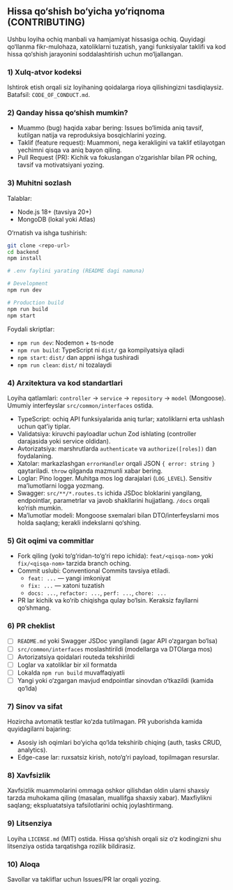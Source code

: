 ## Hissa qo‘shish bo‘yicha yo‘riqnoma (CONTRIBUTING)

Ushbu loyiha ochiq manbali va hamjamiyat hissasiga ochiq. Quyidagi qo‘llanma fikr-mulohaza, xatoliklarni tuzatish, yangi funksiyalar taklifi va kod hissa qo‘shish jarayonini soddalashtirish uchun mo‘ljallangan.

### 1) Xulq-atvor kodeksi

Ishtirok etish orqali siz loyihaning qoidalarga rioya qilishingizni tasdiqlaysiz. Batafsil: `CODE_OF_CONDUCT.md`.

### 2) Qanday hissa qo‘shish mumkin?

- Muammo (bug) haqida xabar bering: Issues bo‘limida aniq tavsif, kutilgan natija va reproduksiya bosqichlarini yozing.
- Taklif (feature request): Muammoni, nega kerakligini va taklif etilayotgan yechimni qisqa va aniq bayon qiling.
- Pull Request (PR): Kichik va fokuslangan o‘zgarishlar bilan PR oching, tavsif va motivatsiyani yozing.

### 3) Muhitni sozlash

Talablar:

- Node.js 18+ (tavsiya 20+)
- MongoDB (lokal yoki Atlas)

O‘rnatish va ishga tushirish:

```bash
git clone <repo-url>
cd backend
npm install

# .env faylini yarating (README dagi namuna)

# Development
npm run dev

# Production build
npm run build
npm start
```

Foydali skriptlar:

- `npm run dev`: Nodemon + ts-node
- `npm run build`: TypeScript ni `dist/` ga kompilyatsiya qiladi
- `npm start`: `dist/` dan appni ishga tushiradi
- `npm run clean`: `dist/` ni tozalaydi

### 4) Arxitektura va kod standartlari

Loyiha qatlamlari: `controller` → `service` → `repository` → `model` (Mongoose). Umumiy interfeyslar `src/common/interfaces` ostida.

- TypeScript: ochiq API funksiyalarida aniq turlar; xatoliklarni erta ushlash uchun qat’iy tiplar.
- Validatsiya: kiruvchi payloadlar uchun Zod ishlating (controller darajasida yoki service oldidan).
- Avtorizatsiya: marshrutlarda `authenticate` va `authorize([roles])` dan foydalaning.
- Xatolar: markazlashgan `errorHandler` orqali JSON `{ error: string }` qaytariladi. `throw` qilganda mazmunli xabar bering.
- Loglar: Pino logger. Muhitga mos log darajalari (`LOG_LEVEL`). Sensitiv ma’lumotlarni logga yozmang.
- Swagger: `src/**/*.routes.ts` ichida JSDoc bloklarini yangilang, endpointlar, parametrlar va javob shakllarini hujjatlang. `/docs` orqali ko‘rish mumkin.
- Ma’lumotlar modeli: Mongoose sxemalari bilan DTO/interfeyslarni mos holda saqlang; kerakli indekslarni qo‘shing.

### 5) Git oqimi va commitlar

- Fork qiling (yoki to‘g‘ridan-to‘g‘ri repo ichida): `feat/<qisqa-nom>` yoki `fix/<qisqa-nom>` tarzida branch oching.
- Commit uslubi: Conventional Commits tavsiya etiladi.
  - `feat: ...` — yangi imkoniyat
  - `fix: ...` — xatoni tuzatish
  - `docs: ...`, `refactor: ...`, `perf: ...`, `chore: ...`
- PR lar kichik va ko‘rib chiqishga qulay bo‘lsin. Keraksiz fayllarni qo‘shmang.

### 6) PR cheklist

- [ ] `README.md` yoki Swagger JSDoc yangilandi (agar API o‘zgargan bo‘lsa)
- [ ] `src/common/interfaces` moslashtirildi (modellarga va DTOlarga mos)
- [ ] Avtorizatsiya qoidalari routeda tekshirildi
- [ ] Loglar va xatoliklar bir xil formatda
- [ ] Lokalda `npm run build` muvaffaqiyatli
- [ ] Yangi yoki o‘zgargan mavjud endpointlar sinovdan o‘tkazildi (kamida qo‘lda)

### 7) Sinov va sifat

Hozircha avtomatik testlar ko‘zda tutilmagan. PR yuborishda kamida quyidagilarni bajaring:

- Asosiy ish oqimlari bo‘yicha qo‘lda tekshirib chiqing (auth, tasks CRUD, analytics).
- Edge-case lar: ruxsatsiz kirish, noto‘g‘ri payload, topilmagan resurslar.

### 8) Xavfsizlik

Xavfsizlik muammolarini ommaga oshkor qilishdan oldin ularni shaxsiy tarzda muhokama qiling (masalan, muallifga shaxsiy xabar). Maxfiylikni saqlang; ekspluatatsiya tafsilotlarini ochiq joylashtirmang.

### 9) Litsenziya

Loyiha `LICENSE.md` (MIT) ostida. Hissa qo‘shish orqali siz o‘z kodingizni shu litsenziya ostida tarqatishga rozilik bildirasiz.

### 10) Aloqa

Savollar va takliflar uchun Issues/PR lar orqali yozing.

